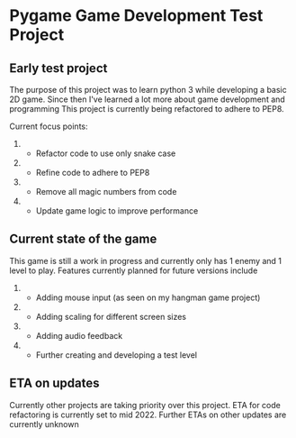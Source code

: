 
# Pygame Game Development Test Project

## Early test project

The purpose of this project was to learn python 3 while developing a basic 2D game.
Since then I've learned a lot more about game development and programming
This project is currently being refactored to adhere to PEP8.

Current focus points:

1) - Refactor code to use only snake case
2) - Refine code to adhere to PEP8
3) - Remove all magic numbers from code 
4) - Update game logic to improve performance


## Current state of the game

This game is still a work in progress and currently only has 1 enemy and 1 level to play.
Features currently planned for future versions include

1) - Adding mouse input (as seen on my hangman game project)
2) - Adding scaling for different screen sizes 
3) - Adding audio feedback
4) - Further creating and developing a test level

## ETA on updates

Currently other projects are taking priority over this project.
ETA for code refactoring is currently set to mid 2022.
Further ETAs on other updates are currently unknown 
